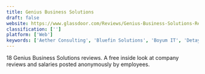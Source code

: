 ```yaml
---
title: Genius Business Solutions
draft: false 
website: https://www.glassdoor.com/Reviews/Genius-Business-Solutions-Reviews-E377293.htm
classification: ['']
platform: ['Web']
keywords: ['Aether Consulting', 'Bluefin Solutions', 'Boyum IT', 'Detaysoft', 'EPI-USE', 'Know Your Team', 'ProjectLine', 'SID Group', 'Sability', 'Surwayne', 'TIS INTEC Group', 'be one solutions Americas Inc.']
---
```

18 Genius Business Solutions reviews. A free inside look at company reviews and salaries posted anonymously by employees.